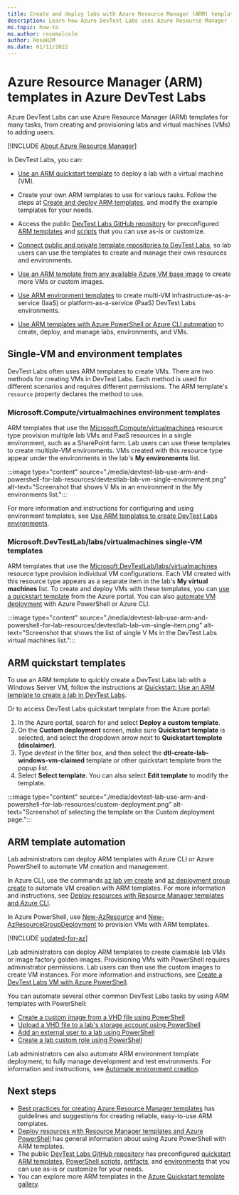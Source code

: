 ```yaml
---
title: Create and deploy labs with Azure Resource Manager (ARM) templates
description: Learn how Azure DevTest Labs uses Azure Resource Manager (ARM) templates to create and configure lab virtual machines (VMs) and environments.
ms.topic: how-to
ms.author: rosemalcolm
author: RoseHJM
ms.date: 01/11/2022
---
```


# Azure Resource Manager (ARM) templates in Azure DevTest Labs

Azure DevTest Labs can use Azure Resource Manager (ARM) templates for many tasks, from creating and provisioning labs and virtual machines (VMs) to adding users.

[!INCLUDE [About Azure Resource Manager](../../includes/resource-manager-quickstart-introduction.md)]

In DevTest Labs, you can:

- [Use an ARM quickstart template](#arm-quickstart-templates) to deploy a lab with a virtual machine (VM).

- Create your own ARM templates to use for various tasks. Follow the steps at [Create and deploy ARM templates](../azure-resource-manager/templates/quickstart-create-templates-use-the-portal.md), and modify the example templates for your needs.

- Access the public [DevTest Labs GitHub repository](https://github.com/Azure/azure-devtestlab) for preconfigured [ARM templates](https://github.com/Azure/azure-devtestlab/tree/master/samples/DevTestLabs/QuickStartTemplates) and [scripts](https://github.com/Azure/azure-devtestlab/tree/master/samples/DevTestLabs/Scripts) that you can use as-is or customize.

- [Connect public and private template repositories to DevTest Labs](devtest-lab-use-resource-manager-template.md#add-template-repositories-to-labs), so lab users can use the templates to create and manage their own resources and environments.

- [Use an ARM template from any available Azure VM base image](devtest-lab-use-resource-manager-template.md) to create more VMs or custom images.

- [Use ARM environment templates](devtest-lab-create-environment-from-arm.md) to create multi-VM infrastructure-as-a-service (IaaS) or platform-as-a-service (PaaS) DevTest Labs environments.

- [Use ARM templates with Azure PowerShell or Azure CLI automation](#arm-template-automation) to create, deploy, and manage labs, environments, and VMs.

## Single-VM and environment templates

DevTest Labs often uses ARM templates to create VMs. There are two methods for creating VMs in DevTest Labs. Each method is used for different scenarios and requires different permissions. The ARM template's `resource` property declares the method to use.

### Microsoft.Compute/virtualmachines environment templates

ARM templates that use the [Microsoft.Compute/virtualmachines](/azure/templates/microsoft.compute/virtualmachines) resource type provision multiple lab VMs and PaaS resources in a single environment, such as a SharePoint farm. Lab users can use these templates to create multiple-VM environments. VMs created with this resource type appear under the environments in the lab's **My environments** list.

:::image type="content" source="./media/devtest-lab-use-arm-and-powershell-for-lab-resources/devtestlab-lab-vm-single-environment.png" alt-text="Screenshot that shows V Ms in an environment in the My environments list.":::

For more information and instructions for configuring and using environment templates, see [Use ARM templates to create DevTest Labs environments](devtest-lab-create-environment-from-arm.md).

### Microsoft.DevTestLab/labs/virtualmachines single-VM templates

ARM templates that use the [Microsoft.DevTestLab/labs/virtualmachines](/azure/templates/microsoft.devtestlab/2018-09-15/labs/virtualmachines) resource type provision individual VM configurations. Each VM created with this resource type appears as a separate item in the lab's **My virtual machines** list. To create and deploy VMs with these templates, you can [use a quickstart template](#arm-quickstart-templates) from the Azure portal. You can also [automate VM deployment](#arm-template-automation) with Azure PowerShell or Azure CLI.

:::image type="content" source="./media/devtest-lab-use-arm-and-powershell-for-lab-resources/devtestlab-lab-vm-single-item.png" alt-text="Screenshot that shows the list of single V Ms in the DevTest Labs virtual machines list.":::

## ARM quickstart templates

To use an ARM template to quickly create a DevTest Labs lab with a Windows Server VM, follow the instructions at [Quickstart: Use an ARM template to create a lab in DevTest Labs](create-lab-windows-vm-template.md).

Or to access DevTest Labs quickstart template from the Azure portal:

1. In the Azure portal, search for and select **Deploy a custom template**.
1. On the **Custom deployment** screen, make sure **Quickstart template** is selected, and select the dropdown arrow next to **Quickstart template (disclaimer)**.
1. Type *devtest* in the filter box, and then select the **dtl-create-lab-windows-vm-claimed** template or other quickstart template from the popup list.
1. Select **Select template**. You can also select **Edit template** to modify the template.

:::image type="content" source="./media/devtest-lab-use-arm-and-powershell-for-lab-resources/custom-deployment.png" alt-text="Screenshot of selecting the template on the Custom deployment page.":::

## ARM template automation

Lab administrators can deploy ARM templates with Azure CLI or Azure PowerShell to automate VM creation and management.

In Azure CLI, use the commands [az lab vm create](/cli/azure/lab/vm#az-lab-vm-create) and [az deployment group create](/cli/azure/deployment/group#az-deployment-group-create) to automate VM creation with ARM templates. For more information and instructions, see [Deploy resources with Resource Manager templates and Azure CLI](../azure-resource-manager/templates/deploy-cli.md).

In Azure PowerShell, use [New-AzResource](/powershell/module/az.resources/new-azresource) and [New-AzResourceGroupDeployment](/powershell/module/az.resources/new-azresourcegroupdeployment) to provision VMs with ARM templates.

[!INCLUDE [updated-for-az](../../includes/updated-for-az.md)]

Lab administrators can deploy ARM templates to create claimable lab VMs or image factory golden images. Provisioning VMs with PowerShell requires administrator permissions. Lab users can then use the custom images to create VM instances. For more information and instructions, see [Create a DevTest Labs VM with Azure PowerShell](devtest-lab-vm-powershell.md).

You can automate several other common DevTest Labs tasks by using ARM templates with PowerShell:

- [Create a custom image from a VHD file using PowerShell](devtest-lab-create-custom-image-from-vhd-using-powershell.md)
- [Upload a VHD file to a lab's storage account using PowerShell](devtest-lab-upload-vhd-using-powershell.md)
- [Add an external user to a lab using PowerShell](devtest-lab-add-devtest-user.md#add-an-external-user-to-a-lab-using-powershell)
- [Create a lab custom role using PowerShell](devtest-lab-grant-user-permissions-to-specific-lab-policies.md#creating-a-lab-custom-role-using-powershell)

Lab administrators can also automate ARM environment template deployment, to fully manage development and test environments. For information and instructions, see [Automate environment creation](devtest-lab-create-environment-from-arm.md#automate-environment-creation).

## Next steps

- [Best practices for creating Azure Resource Manager templates](../azure-resource-manager/templates/best-practices.md) has guidelines and suggestions for creating reliable, easy-to-use ARM templates.
- [Deploy resources with Resource Manager templates and Azure PowerShell](../azure-resource-manager/templates/deploy-powershell.md) has general information about using Azure PowerShell with ARM templates.
- The public [DevTest Labs GitHub repository](https://github.com/Azure/azure-devtestlab) has preconfigured [quickstart ARM templates](https://github.com/Azure/azure-devtestlab/tree/master/samples/DevTestLabs/QuickStartTemplates), [PowerShell scripts](https://github.com/Azure/azure-devtestlab/tree/master/samples/DevTestLabs/Scripts), [artifacts](https://github.com/Azure/azure-devtestlab/tree/master/Artifacts), and [environments](https://github.com/Azure/azure-devtestlab/tree/master/Environments) that you can use as-is or customize for your needs.
- You can explore more ARM templates in the [Azure Quickstart template gallery](https://github.com/Azure/azure-quickstart-templates).
